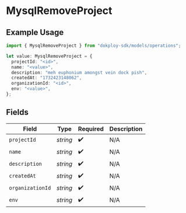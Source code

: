 # MysqlRemoveProject

## Example Usage

```typescript
import { MysqlRemoveProject } from "dokploy-sdk/models/operations";

let value: MysqlRemoveProject = {
  projectId: "<id>",
  name: "<value>",
  description: "meh euphonium amongst vein dock pish",
  createdAt: "1732423148062",
  organizationId: "<id>",
  env: "<value>",
};
```

## Fields

| Field              | Type               | Required           | Description        |
| ------------------ | ------------------ | ------------------ | ------------------ |
| `projectId`        | *string*           | :heavy_check_mark: | N/A                |
| `name`             | *string*           | :heavy_check_mark: | N/A                |
| `description`      | *string*           | :heavy_check_mark: | N/A                |
| `createdAt`        | *string*           | :heavy_check_mark: | N/A                |
| `organizationId`   | *string*           | :heavy_check_mark: | N/A                |
| `env`              | *string*           | :heavy_check_mark: | N/A                |